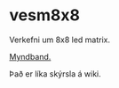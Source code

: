 # vesm8x8
Verkefni um 8x8 led matrix.

[Myndband.](https://youtu.be/qNJm-vtqGjM)


Það er líka skýrsla á wiki.
